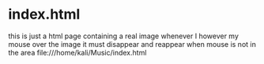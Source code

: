 # index.html
this is just a html page containing a real image  whenever I however my mouse over the image it must disappear and reappear when mouse is not in the area
file:///home/kali/Music/index.html

